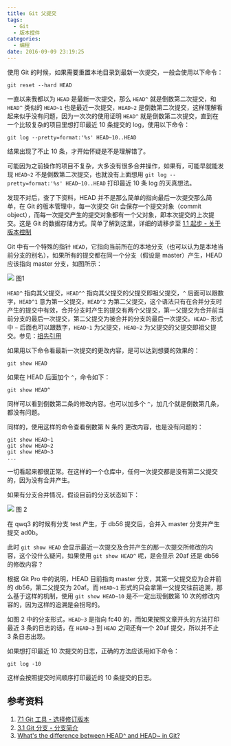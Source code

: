 ```yaml
---
title: Git 父提交
tags:
  - Git
  - 版本控件
categories:
  - 编程
date: 2016-09-09 23:19:25
---
```


使用 Git 的时候，如果需要重置本地目录到最新一次提交，一般会使用以下命令：

```
git reset --hard HEAD
```

一直以来我都以为 `HEAD` 是最新一次提交，那么 `HEAD^` 就是倒数第二次提交，和 `HEAD^` 类似的 `HEAD~1` 也是最近一次提交，`HEAD~2` 是倒数第二次提交，这样理解看起来似乎没有问题，因为一次次的使用证明 `HEAD^` 就是倒数第二次提交，直到在一个比较复杂的项目里想打印最近 10 条提交的 log，使用以下命令：

<!-- more -->

```
git log --pretty=format:'%s' HEAD~10..HEAD
```

结果出现了不止 10 条，才开始怀疑是不是理解错了。

可能因为之前操作的项目不复杂，大多没有很多合并操作，如果有，可能早就能发现 `HEAD~2` 不是倒数第二次提交，也就没有上面想用 `git log --pretty=format:'%s' HEAD~10..HEAD` 打印最近 10 条 log 的天真想法。

发现不对后，查了下资料，HEAD 并不是那么简单的指向最后一次提交那么简单，在 Git 的版本管理中，每一次提交 Git 会保存一个提交对象（commit object），而每一次提交产生的提交对象都有一个父对象，即本次提交的上次提交。这是 Git 的数据存储方式。简单了解到这里，详细的请移步至 [1.1 起步 - 关于版本控制](https://git-scm.com/book/zh/v2/%E8%B5%B7%E6%AD%A5-%E5%85%B3%E4%BA%8E%E7%89%88%E6%9C%AC%E6%8E%A7%E5%88%B6#_getting_started)

Git 中有一个特殊的指针 `HEAD`，它指向当前所在的本地分支（也可以认为是本地当前分支的别名），如果所有的提交都在同一个分支（假设是 master）产生，HEAD 应该指向 master 分支，如图所示：

![](https://ws3.sinaimg.cn/large/74681984gw1f7ns1ctiksj20m70dkwgd.jpg)
图1

`HEAD^` 指向其父提交，`HEAD^^` 指向其父提交的父提交即祖父提交，`^` 后面可以跟数字，`HEAD^1` 意为第一父提交，`HEAD^2` 为第二父提交，这个语法只有在合并分支时产生的提交中有效，合并分支时产生的提交有两个父提交，第一父提交为合并前当前分支的最后一次提交，第二父提交为被合并的分支的最后一次提交。`HEAD~` 形式中 `~` 后面也可以跟数字，`HEAD~1` 为父提交，`HEAD~2` 为父提交的父提交即祖父提交。参见：[祖先引用](https://git-scm.com/book/zh/v2/Git-%E5%B7%A5%E5%85%B7-%E9%80%89%E6%8B%A9%E4%BF%AE%E8%AE%A2%E7%89%88%E6%9C%AC#祖先引用)

如果用以下命令看最新一次提交的更改内容，是可以达到想要的效果的：

```
git show HEAD
```

如果在 HEAD 后面加个 `^`，命令如下：

```
git show HEAD^
```

同样可以看到倒数第二条的修改内容。也可以加多个 `^`，加几个就是倒数第几条，都没有问题。

同样的，使用这样的命令查看倒数第 N 条的 更改内容，也是没有问题的：

```
git show HEAD~1
git show HEAD~2
git show HEAD~3
...
```

一切看起来都很正常。在这样的一个仓库中，任何一次提交都是没有第二父提交的，因为没有合并产生。

如果有分支合并情况，假设目前的分支状态如下：

![](https://ws3.sinaimg.cn/large/74681984gw1f7nsj2uityj20tm0gowhk.jpg)
图 2

在 qwq3 的时候有分支 test 产生，于 db56 提交后，合并入 master 分支并产生提交 ad0b。

此时 `git show HEAD` 会显示最近一次提交及合并产生的那一次提交所修改的内容，这个没什么疑问，如果使用 `git show HEAD^` 呢，是会显示 20af 还是 db56 的修改内容？

根据 Git Pro 中的说明，HEAD 目前指向 master 分支，其第一父提交应为合并前的 db56，第二父提交为 20af。而 `HEAD~1` 形式的只会拿第一父提交往前追溯，那么基于这样的机制，使用 `git show HEAD~10` 是不一定出现倒数第 10 次的修改内容的，因为这样的追溯是会拐弯的。


如图 2 中的分支形式，`HEAD~3` 是指向 fc40 的，而如果按照文章开头的方法打印最近 3 条的日志的话，在 `HEAD~3` 到 `HEAD` 之间还有一个 20af 提交，所以并不止 3 条日志出现。

如果想打印最近 10 次提交的日志，正确的方法应该用如下命令：

```
git log -10
```

这样会按照提交时间顺序打印最近的 10 条提交的日志。

## 参考资料

1. [7.1 Git 工具 - 选择修订版本](https://git-scm.com/book/zh/v2/Git-%E5%B7%A5%E5%85%B7-%E9%80%89%E6%8B%A9%E4%BF%AE%E8%AE%A2%E7%89%88%E6%9C%AC#祖先引用)
2. [3.1 Git 分支 - 分支简介](https://git-scm.com/book/zh/v2/Git-%E5%88%86%E6%94%AF-%E5%88%86%E6%94%AF%E7%AE%80%E4%BB%8B)
3. [What's the difference between HEAD^ and HEAD~ in Git?](https://stackoverflow.com/questions/2221658/whats-the-difference-between-head-and-head-in-git)

